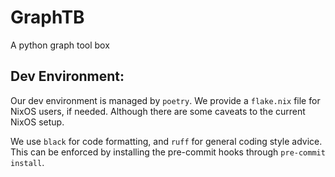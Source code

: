 # GraphTB
A python graph tool box

## Dev Environment:

Our dev environment is managed by `poetry`. We provide a `flake.nix` file for NixOS users, if needed. Although there are
some caveats to the current NixOS setup.

We use `black` for code formatting, and `ruff` for general coding style advice. This can be enforced by installing the
pre-commit hooks through `pre-commit install`.
